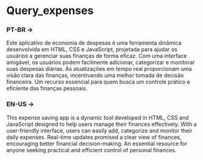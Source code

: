 # Query_expenses
<h3>PT-BR -> </h3>
<p>
 Este aplicativo de economia de despesas é uma ferramenta dinâmica desenvolvida em HTML, CSS e JavaScript, projetada para ajudar os usuários a gerenciar suas finanças de forma eficaz. Com uma interface amigável, os usuários podem facilmente adicionar, categorizar e monitorar suas despesas diárias. As atualizações em tempo real proporcionam uma visão clara das finanças, incentivando uma melhor tomada de decisão financeira. Um recurso essencial para quem busca um controle prático e eficiente das finanças pessoais.
</p>

<h3>EN-US -></h3>
<p>
 This expense saving app is a dynamic tool developed in HTML, CSS and JavaScript designed to help users manage their finances effectively. With a user-friendly interface, users can easily add, categorize and monitor their daily expenses. Real-time updates promised a clear view of finances, encouraging better financial decision-making. An essential resource for anyone seeking practical and efficient control of personal finances.
</p>
